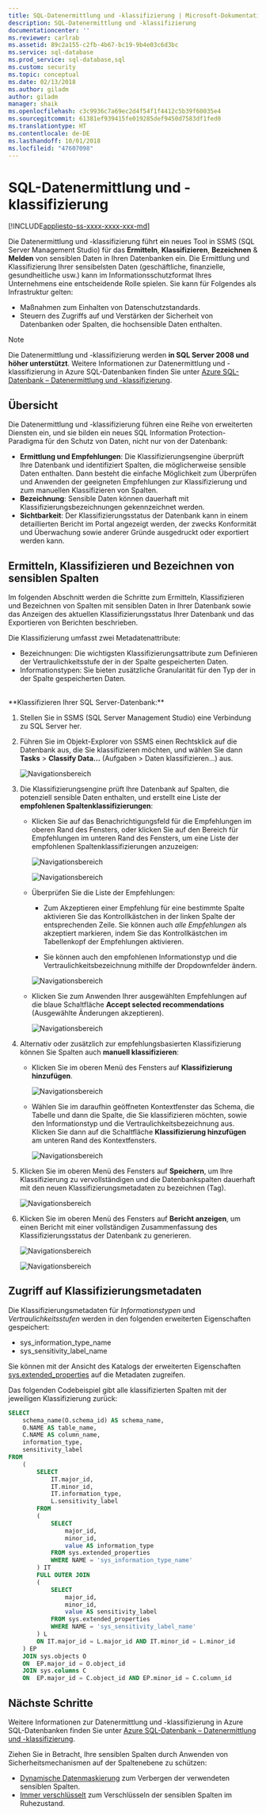 ```yaml
---
title: SQL-Datenermittlung und -klassifizierung | Microsoft-Dokumentation
description: SQL-Datenermittlung und -klassifizierung
documentationcenter: ''
ms.reviewer: carlrab
ms.assetid: 89c2a155-c2fb-4b67-bc19-9b4e03c6d3bc
ms.service: sql-database
ms.prod_service: sql-database,sql
ms.custom: security
ms.topic: conceptual
ms.date: 02/13/2018
ms.author: giladm
author: giladm
manager: shaik
ms.openlocfilehash: c3c9936c7a69ec2d4f54f1f4412c5b39f60035e4
ms.sourcegitcommit: 61381ef939415fe019285def9450d7583df1fed0
ms.translationtype: HT
ms.contentlocale: de-DE
ms.lasthandoff: 10/01/2018
ms.locfileid: "47607098"
---
```

# <a name="sql-data-discovery-and-classification"></a>SQL-Datenermittlung und -klassifizierung
[!INCLUDE[appliesto-ss-xxxx-xxxx-xxx-md](../../includes/appliesto-ss-xxxx-xxxx-xxx-md.md)]

Die Datenermittlung und -klassifizierung führt ein neues Tool in SSMS (SQL Server Management Studio) für das **Ermitteln**, **Klassifizieren**, **Bezeichnen** & **Melden** von sensiblen Daten in Ihren Datenbanken ein.
Die Ermittlung und Klassifizierung Ihrer sensibelsten Daten (geschäftliche, finanzielle, gesundheitliche usw.) kann im Informationsschutzformat Ihres Unternehmens eine entscheidende Rolle spielen. Sie kann für Folgendes als Infrastruktur gelten:
* Maßnahmen zum Einhalten von Datenschutzstandards.
* Steuern des Zugriffs auf und Verstärken der Sicherheit von Datenbanken oder Spalten, die hochsensible Daten enthalten.

> [!NOTE]
> Die Datenermittlung und -klassifizierung werden **in SQL Server 2008 und höher unterstützt**. Weitere Informationen zur Datenermittlung und -klassifizierung in Azure SQL-Datenbanken finden Sie unter [Azure SQL-Datenbank – Datenermittlung und -klassifizierung](https://go.microsoft.com/fwlink/?linkid=866265).

## <a id="subheading-1"></a>Übersicht
Die Datenermittlung und -klassifizierung führen eine Reihe von erweiterten Diensten ein, und sie bilden ein neues SQL Information Protection-Paradigma für den Schutz von Daten, nicht nur von der Datenbank:
* **Ermittlung und Empfehlungen**: Die Klassifizierungsengine überprüft Ihre Datenbank und identifiziert Spalten, die möglicherweise sensible Daten enthalten. Dann besteht die einfache Möglichkeit zum Überprüfen und Anwenden der geeigneten Empfehlungen zur Klassifizierung und zum manuellen Klassifizieren von Spalten.
* **Bezeichnung**: Sensible Daten können dauerhaft mit Klassifizierungsbezeichnungen gekennzeichnet werden.
* **Sichtbarkeit**: Der Klassifizierungsstatus der Datenbank kann in einem detaillierten Bericht im Portal angezeigt werden, der zwecks Konformität und Überwachung sowie anderer Gründe ausgedruckt oder exportiert werden kann.

## <a id="subheading-2"></a>Ermitteln, Klassifizieren und Bezeichnen von sensiblen Spalten
Im folgenden Abschnitt werden die Schritte zum Ermitteln, Klassifizieren und Bezeichnen von Spalten mit sensiblen Daten in Ihrer Datenbank sowie das Anzeigen des aktuellen Klassifizierungsstatus Ihrer Datenbank und das Exportieren von Berichten beschrieben.

Die Klassifizierung umfasst zwei Metadatenattribute:
* Bezeichnungen: Die wichtigsten Klassifizierungsattribute zum Definieren der Vertraulichkeitsstufe der in der Spalte gespeicherten Daten.  
* Informationstypen: Sie bieten zusätzliche Granularität für den Typ der in der Spalte gespeicherten Daten.

<br>
**Klassifizieren Ihrer SQL Server-Datenbank:**

1. Stellen Sie in SSMS (SQL Server Management Studio) eine Verbindung zu SQL Server her.

2. Führen Sie im Objekt-Explorer von SSMS einen Rechtsklick auf die Datenbank aus, die Sie klassifizieren möchten, und wählen Sie dann **Tasks** > **Classify Data...** (Aufgaben > Daten klassifizieren...) aus.

    ![Navigationsbereich][1]

3. Die Klassifizierungsengine prüft Ihre Datenbank auf Spalten, die potenziell sensible Daten enthalten, und erstellt eine Liste der **empfohlenen Spaltenklassifizierungen**:

    * Klicken Sie auf das Benachrichtigungsfeld für die Empfehlungen im oberen Rand des Fensters, oder klicken Sie auf den Bereich für Empfehlungen im unteren Rand des Fensters, um eine Liste der empfohlenen Spaltenklassifizierungen anzuzeigen:

        ![Navigationsbereich][2]

        ![Navigationsbereich][3]

    * Überprüfen Sie die Liste der Empfehlungen:
        * Zum Akzeptieren einer Empfehlung für eine bestimmte Spalte aktivieren Sie das Kontrollkästchen in der linken Spalte der entsprechenden Zeile. Sie können auch *alle Empfehlungen* als akzeptiert markieren, indem Sie das Kontrollkästchen im Tabellenkopf der Empfehlungen aktivieren.

        * Sie können auch den empfohlenen Informationstyp und die Vertraulichkeitsbezeichnung mithilfe der Dropdownfelder ändern.        

        ![Navigationsbereich][4]

    * Klicken Sie zum Anwenden Ihrer ausgewählten Empfehlungen auf die blaue Schaltfläche **Accept selected recommendations** (Ausgewählte Änderungen akzeptieren).

        ![Navigationsbereich][5]

4. Alternativ oder zusätzlich zur empfehlungsbasierten Klassifizierung können Sie Spalten auch **manuell klassifizieren**:

    * Klicken Sie im oberen Menü des Fensters auf **Klassifizierung hinzufügen**.

        ![Navigationsbereich][6]

    * Wählen Sie im daraufhin geöffneten Kontextfenster das Schema, die Tabelle und dann die Spalte, die Sie klassifizieren möchten, sowie den Informationstyp und die Vertraulichkeitsbezeichnung aus. Klicken Sie dann auf die Schaltfläche **Klassifizierung hinzufügen** am unteren Rand des Kontextfensters.

        ![Navigationsbereich][7]

5. Klicken Sie im oberen Menü des Fensters auf **Speichern**, um Ihre Klassifizierung zu vervollständigen und die Datenbankspalten dauerhaft mit den neuen Klassifizierungsmetadaten zu bezeichnen (Tag).

    ![Navigationsbereich][8]


6. Klicken Sie im oberen Menü des Fensters auf **Bericht anzeigen**, um einen Bericht mit einer vollständigen Zusammenfassung des Klassifizierungsstatus der Datenbank zu generieren.

    ![Navigationsbereich][9]

    ![Navigationsbereich][10]


## <a id="subheading-3"></a>Zugriff auf Klassifizierungsmetadaten

Die Klassifizierungsmetadaten für *Informationstypen* und *Vertraulichkeitsstufen* werden in den folgenden erweiterten Eigenschaften gespeichert: 
* sys_information_type_name
* sys_sensitivity_label_name

Sie können mit der Ansicht des Katalogs der erweiterten Eigenschaften [sys.extended_properties](https://docs.microsoft.com/sql/relational-databases/system-catalog-views/extended-properties-catalog-views-sys-extended-properties) auf die Metadaten zugreifen.

Das folgenden Codebeispiel gibt alle klassifizierten Spalten mit der jeweiligen Klassifizierung zurück:

```sql
SELECT
    schema_name(O.schema_id) AS schema_name,
    O.NAME AS table_name,
    C.NAME AS column_name,
    information_type,
    sensitivity_label 
FROM
    (
        SELECT
            IT.major_id,
            IT.minor_id,
            IT.information_type,
            L.sensitivity_label 
        FROM
        (
            SELECT
                major_id,
                minor_id,
                value AS information_type 
            FROM sys.extended_properties 
            WHERE NAME = 'sys_information_type_name'
        ) IT 
        FULL OUTER JOIN
        (
            SELECT
                major_id,
                minor_id,
                value AS sensitivity_label 
            FROM sys.extended_properties 
            WHERE NAME = 'sys_sensitivity_label_name'
        ) L 
        ON IT.major_id = L.major_id AND IT.minor_id = L.minor_id
    ) EP
    JOIN sys.objects O
    ON  EP.major_id = O.object_id 
    JOIN sys.columns C 
    ON  EP.major_id = C.object_id AND EP.minor_id = C.column_id
```

## <a id="subheading-4"></a>Nächste Schritte

Weitere Informationen zur Datenermittlung und -klassifizierung in Azure SQL-Datenbanken finden Sie unter [Azure SQL-Datenbank – Datenermittlung und -klassifizierung](https://go.microsoft.com/fwlink/?linkid=866265).

Ziehen Sie in Betracht, Ihre sensiblen Spalten durch Anwenden von Sicherheitsmechanismen auf der Spaltenebene zu schützen:

* [Dynamische Datenmaskierung](https://docs.microsoft.com/sql/relational-databases/security/dynamic-data-masking) zum Verbergen der verwendeten sensiblen Spalten.
* [Immer verschlüsselt](https://docs.microsoft.com/sql/relational-databases/security/encryption/always-encrypted-database-engine) zum Verschlüsseln der sensiblen Spalten im Ruhezustand.

<!--Anchors-->
[SQL Data Discovery & Classification overview]: #subheading-1
[Discovering, classifying & labeling sensitive columns]: #subheading-2
[Accessing the classification metadata]: #subheading-3
[Next Steps]: #subheading-4

<!--Image references-->
[1]: ./media/sql-data-discovery-and-classification/1_data_classification_explorer_menu.png
[2]: ./media/sql-data-discovery-and-classification/2_recommendations_notification_box.png
[3]: ./media/sql-data-discovery-and-classification/3_recommendations_panel.png
[4]: ./media/sql-data-discovery-and-classification/4_recommendations.png
[5]: ./media/sql-data-discovery-and-classification/5_accept_recommendations_button.png
[6]: ./media/sql-data-discovery-and-classification/6_add_classification_button.png
[7]: ./media/sql-data-discovery-and-classification/7_manual_classification.png
[8]: ./media/sql-data-discovery-and-classification/8_save.png
[9]: ./media/sql-data-discovery-and-classification/9_view_report.png
[10]: ./media/sql-data-discovery-and-classification/10_report.png
